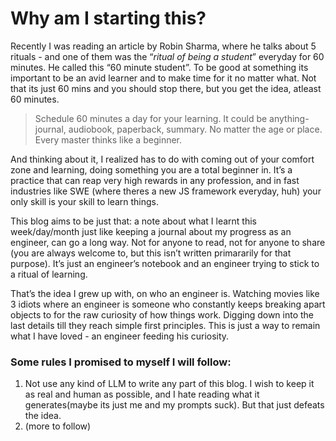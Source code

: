

# Why am I starting this?

Recently I was reading an article by Robin Sharma, where he talks about 5 rituals - and one of them was the &ldquo;*ritual of being a student*&rdquo; everyday for 60 minutes.
He called this &ldquo;60 minute student&rdquo;. To be good at something its important to be an avid learner and to make time for it no matter what.
Not that its just 60 mins and you should stop there, but you get the idea, atleast 60 minutes.

> Schedule 60 minutes a day for your learning. It could be anything- journal, audiobook, paperback, summary.
> No matter the age or place. Every master thinks like a beginner.

And thinking about it, I realized has to do with coming out of your comfort zone and learning, doing something you are a total beginner in.
It&rsquo;s a practice that can reap very high rewards in any profession, and in fast industries like SWE (where theres a new JS framework everyday, huh) your only skill is your skill to learn things.

This blog aims to be just that: a note about what I learnt this week/day/month just like keeping a journal about my progress as an engineer, can go a long way.
Not for anyone to read, not for anyone to share (you are always welcome to, but this isn&rsquo;t written primararily for that purpose).
It&rsquo;s just an engineer&rsquo;s notebook and an engineer trying to stick to a ritual of learning.

That&rsquo;s the idea I grew up with, on who an engineer is. Watching movies like 3 idiots where an engineer is someone who constantly keeps breaking apart objects to for the raw curiosity of how things work. Digging down into the last details till they reach simple first principles.
This is just a way to remain what I have loved - an engineer feeding his curiosity.


### Some rules I promised to myself I will follow:

1.  Not use any kind of LLM to write any part of this blog. I wish to keep it as real and human as possible, and I hate reading what it generates(maybe its just me and my prompts suck).
    But that just defeats the idea.
2.  (more to follow)

